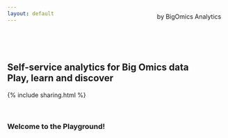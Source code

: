 ```yaml
---
layout: default
---
```


<div align='right' style='margin-top:-2.4rem;margin-bottom:6rem;'>by BigOmics Analytics&nbsp;&nbsp;&nbsp;</div>

## Self-service analytics for Big Omics data<br>Play, learn and discover

{% include sharing.html %}

<br>

### Welcome to the Playground!

